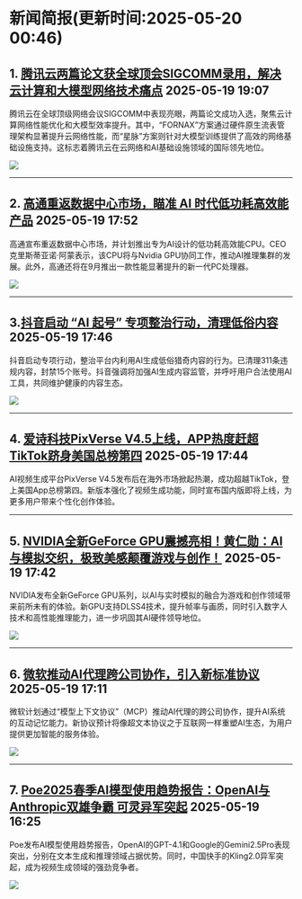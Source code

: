 # 新闻简报(更新时间:2025-05-20 00:46)

## 1. [腾讯云两篇论文获全球顶会SIGCOMM录用，解决云计算和大模型网络技术痛点](https://www.jiqizhixin.com/articles/2025-05-19-9)   2025-05-19 19:07

腾讯云在全球顶级网络会议SIGCOMM中表现亮眼，两篇论文成功入选，聚焦云计算网络性能优化和大模型效率提升。其中，“FORNAX”方案通过硬件原生流表管理架构显著提升云网络性能，而“星脉”方案则针对大模型训练提供了高效的网络基础设施支持。这标志着腾讯云在云网络和AI基础设施领域的国际领先地位。

![](https://image.jiqizhixin.com/uploads/editor/a3dc3461-3ff9-4305-b4d1-d2ee8e382003/1747652762368.png)

---

## 2. [高通重返数据中心市场，瞄准 AI 时代低功耗高效能产品](https://www.aibase.com/zh/news/18169)   2025-05-19 17:52

高通宣布重返数据中心市场，并计划推出专为AI设计的低功耗高效能CPU。CEO克里斯蒂亚诺·阿蒙表示，该CPU将与Nvidia GPU协同工作，推动AI推理集群的发展。此外，高通还将在9月推出一款性能显著提升的新一代PC处理器。

![](https://pic.chinaz.com/picmap/202011082114188511_15.jpg)

---

## 3. [​抖音启动 “AI 起号” 专项整治行动，清理低俗内容](https://www.aibase.com/zh/news/18168)   2025-05-19 17:46

抖音启动专项行动，整治平台内利用AI生成低俗猎奇内容的行为。已清理311条违规内容，封禁15个账号。抖音强调将加强AI生成内容监管，并呼吁用户合法使用AI工具，共同维护健康的内容生态。

![](https://upload.chinaz.com/2025/0519/6388327355238281713843777.png)

---

## 4. [爱诗科技PixVerse V4.5上线，APP热度赶超TikTok跻身美国总榜第四](https://www.jiqizhixin.com/articles/2025-05-19-8)   2025-05-19 17:44

AI视频生成平台PixVerse V4.5发布后在海外市场掀起热潮，成功超越TikTok，登上美国App总榜第四。新版本强化了视频生成功能，同时宣布国内版即将上线，为更多用户带来个性化创作体验。

---

## 5. [NVIDIA全新GeForce GPU震撼亮相！黄仁勋：AI与模拟交织，极致美感颠覆游戏与创作！](https://www.aibase.com/zh/news/18167)   2025-05-19 17:42

NVIDIA发布全新GeForce GPU系列，以AI与实时模拟的融合为游戏和创作领域带来前所未有的体验。新GPU支持DLSS4技术，提升帧率与画质，同时引入数字人技术和高性能推理能力，进一步巩固其AI硬件领导地位。

![](https://upload.chinaz.com/2025/0519/6388327330191861568807296.png)

---

## 6. [微软推动AI代理跨公司协作，引入新标准协议](https://www.aibase.com/zh/news/18166)   2025-05-19 17:11

微软计划通过“模型上下文协议”（MCP）推动AI代理的跨公司协作，提升AI系统的互动记忆能力。新协议预计将像超文本协议之于互联网一样重塑AI生态，为用户提供更加智能的服务体验。

![](https://pic.chinaz.com/picmap/202001202045237249_1.jpg)

---

## 7. [Poe2025春季AI模型使用趋势报告：OpenAI与Anthropic双雄争霸 可灵异军突起](https://www.aibase.com/zh/news/18165)   2025-05-19 16:25

Poe发布AI模型使用趋势报告，OpenAI的GPT-4.1和Google的Gemini2.5Pro表现突出，分别在文本生成和推理领域占据优势。同时，中国快手的Kling2.0异军突起，成为视频生成领域的强劲竞争者。

![](https://upload.chinaz.com/2025/0519/6388326856692575084082386.png)
